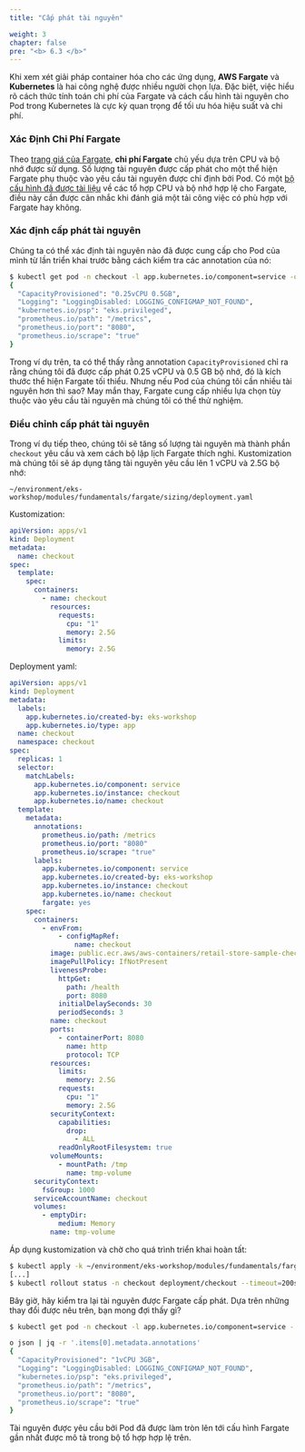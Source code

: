 ```yaml
---
title: "Cấp phát tài nguyên"

weight: 3
chapter: false
pre: "<b> 6.3 </b>"
---
```


Khi xem xét giải pháp container hóa cho các ứng dụng, **AWS Fargate** và **Kubernetes** là hai công nghệ được nhiều người chọn lựa. Đặc biệt, việc hiểu rõ cách thức tính toán chi phí của Fargate và cách cấu hình tài nguyên cho Pod trong Kubernetes là cực kỳ quan trọng để tối ưu hóa hiệu suất và chi phí.

### Xác Định Chi Phí Fargate

Theo [trang giá của Fargate](https://aws.amazon.com/fargate/pricing/), **chi phí Fargate** chủ yếu dựa trên CPU và bộ nhớ được sử dụng. Số lượng tài nguyên được cấp phát cho một thể hiện Fargate phụ thuộc vào yêu cầu tài nguyên được chỉ định bởi Pod. Có một [bộ cấu hình đã được tài liệu](https://docs.aws.amazon.com/eks/latest/userguide/fargate-pod-configuration.html#fargate-cpu-and-memory) về các tổ hợp CPU và bộ nhớ hợp lệ cho Fargate, điều này cần được cân nhắc khi đánh giá một tải công việc có phù hợp với Fargate hay không.

### Xác định cấp phát tài nguyên

Chúng ta có thể xác định tài nguyên nào đã được cung cấp cho Pod của mình từ lần triển khai trước bằng cách kiểm tra các annotation của nó:

```bash
$ kubectl get pod -n checkout -l app.kubernetes.io/component=service -o json | jq -r '.items[0].metadata.annotations'
{
  "CapacityProvisioned": "0.25vCPU 0.5GB",
  "Logging": "LoggingDisabled: LOGGING_CONFIGMAP_NOT_FOUND",
  "kubernetes.io/psp": "eks.privileged",
  "prometheus.io/path": "/metrics",
  "prometheus.io/port": "8080",
  "prometheus.io/scrape": "true"
}
```

Trong ví dụ trên, ta có thể thấy rằng annotation `CapacityProvisioned` chỉ ra rằng chúng tôi đã được cấp phát 0.25 vCPU và 0.5 GB bộ nhớ, đó là kích thước thể hiện Fargate tối thiểu. Nhưng nếu Pod của chúng tôi cần nhiều tài nguyên hơn thì sao? May mắn thay, Fargate cung cấp nhiều lựa chọn tùy thuộc vào yêu cầu tài nguyên mà chúng tôi có thể thử nghiệm.

### Điều chỉnh cấp phát tài nguyên

Trong ví dụ tiếp theo, chúng tôi sẽ tăng số lượng tài nguyên mà thành phần `checkout` yêu cầu và xem cách bộ lập lịch Fargate thích nghi. Kustomization mà chúng tôi sẽ áp dụng tăng tài nguyên yêu cầu lên 1 vCPU và 2.5G bộ nhớ:

```
~/environment/eks-workshop/modules/fundamentals/fargate/sizing/deployment.yaml
```

Kustomization:

```yaml
apiVersion: apps/v1
kind: Deployment
metadata:
  name: checkout
spec:
  template:
    spec:
      containers:
        - name: checkout
          resources:
            requests:
              cpu: "1"
              memory: 2.5G
            limits:
              memory: 2.5G
```

Deployment yaml:

```yaml
apiVersion: apps/v1
kind: Deployment
metadata:
  labels:
    app.kubernetes.io/created-by: eks-workshop
    app.kubernetes.io/type: app
  name: checkout
  namespace: checkout
spec:
  replicas: 1
  selector:
    matchLabels:
      app.kubernetes.io/component: service
      app.kubernetes.io/instance: checkout
      app.kubernetes.io/name: checkout
  template:
    metadata:
      annotations:
        prometheus.io/path: /metrics
        prometheus.io/port: "8080"
        prometheus.io/scrape: "true"
      labels:
        app.kubernetes.io/component: service
        app.kubernetes.io/created-by: eks-workshop
        app.kubernetes.io/instance: checkout
        app.kubernetes.io/name: checkout
        fargate: yes
    spec:
      containers:
        - envFrom:
            - configMapRef:
                name: checkout
          image: public.ecr.aws/aws-containers/retail-store-sample-checkout:0.4.0
          imagePullPolicy: IfNotPresent
          livenessProbe:
            httpGet:
              path: /health
              port: 8080
            initialDelaySeconds: 30
            periodSeconds: 3
          name: checkout
          ports:
            - containerPort: 8080
              name: http
              protocol: TCP
          resources:
            limits:
              memory: 2.5G
            requests:
              cpu: "1"
              memory: 2.5G
          securityContext:
            capabilities:
              drop:
                - ALL
            readOnlyRootFilesystem: true
          volumeMounts:
            - mountPath: /tmp
              name: tmp-volume
      securityContext:
        fsGroup: 1000
      serviceAccountName: checkout
      volumes:
        - emptyDir:
            medium: Memory
          name: tmp-volume
```

Áp dụng kustomization và chờ cho quá trình triển khai hoàn tất:

```bash timeout=220
$ kubectl apply -k ~/environment/eks-workshop/modules/fundamentals/fargate/sizing
[...]
$ kubectl rollout status -n checkout deployment/checkout --timeout=200s
```

Bây giờ, hãy kiểm tra lại tài nguyên được Fargate cấp phát. Dựa trên những thay đổi được nêu trên, bạn mong đợi thấy gì?

```bash
$ kubectl get pod -n checkout -l app.kubernetes.io/component=service -

o json | jq -r '.items[0].metadata.annotations'
{
  "CapacityProvisioned": "1vCPU 3GB",
  "Logging": "LoggingDisabled: LOGGING_CONFIGMAP_NOT_FOUND",
  "kubernetes.io/psp": "eks.privileged",
  "prometheus.io/path": "/metrics",
  "prometheus.io/port": "8080",
  "prometheus.io/scrape": "true"
}
```

Tài nguyên được yêu cầu bởi Pod đã được làm tròn lên tới cấu hình Fargate gần nhất được mô tả trong bộ tổ hợp hợp lệ trên.
